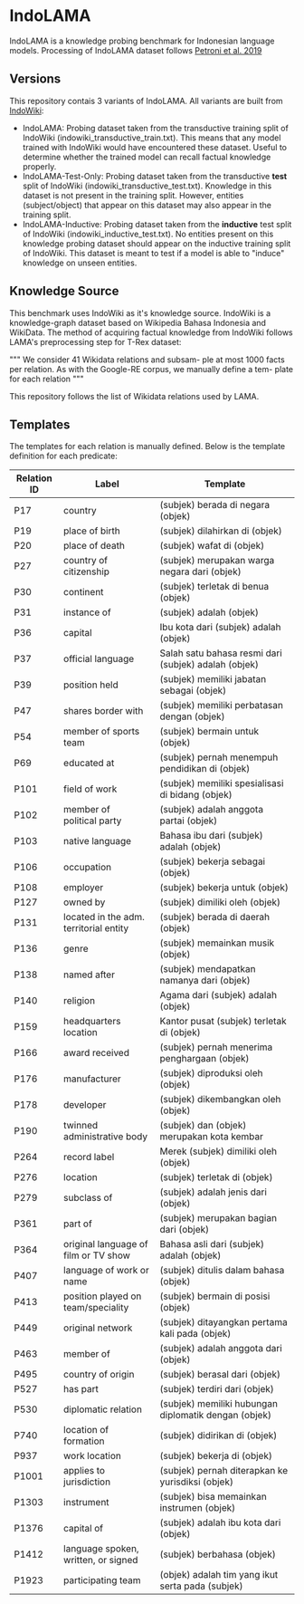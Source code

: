 # IndoLAMA

IndoLAMA is a knowledge probing benchmark for Indonesian language models. Processing of IndoLAMA dataset follows [Petroni et al. 2019](https://github.com/facebookresearch/LAMA)

## Versions

This repository contais 3 variants of IndoLAMA. All variants are built from [IndoWiki](https://github.com/IgoRamli/IndoWiki.git):
- IndoLAMA: Probing dataset taken from the transductive training split of IndoWiki (indowiki_transductive_train.txt). This means that any model trained with IndoWiki would have encountered these dataset. Useful to determine whether the trained model can recall factual knowledge properly.
- IndoLAMA-Test-Only: Probing dataset taken from the transductive **test** split of IndoWiki (indowiki_transductive_test.txt). Knowledge in this dataset is not present in the training split. However, entities (subject/object) that appear on this dataset may also appear in the training split. 
- IndoLAMA-Inductive: Probing dataset taken from the **inductive** test split of IndoWiki (indowiki_inductive_test.txt). No entities present on this knowledge probing dataset should appear on the inductive training split of IndoWiki. This dataset is meant to test if a model is able to "induce" knowledge on unseen entities.

## Knowledge Source

This benchmark uses IndoWiki as it's knowledge source. IndoWiki is a knowledge-graph dataset based on Wikipedia Bahasa Indonesia and WikiData. The method of acquiring factual knowledge from IndoWiki follows LAMA's preprocessing step for T-Rex dataset:

"""
We consider 41 Wikidata relations and subsam-
ple at most 1000 facts per relation. As with the
Google-RE corpus, we manually define a tem-
plate for each relation
"""

This repository follows the list of Wikidata relations used by LAMA.

## Templates

The templates for each relation is manually defined. Below is the template definition for each predicate:

| Relation ID | Label                   | Template                                             |
|-------------|-------------------------|------------------------------------------------------|
| P17         | country                 | (subjek) berada di negara (objek)                    |
| P19         | place of birth          | (subjek) dilahirkan di (objek)                       |
| P20         | place of death          | (subjek) wafat di (objek)                            |
| P27         | country of citizenship  | (subjek) merupakan warga negara dari (objek)         |
| P30         | continent               | (subjek) terletak di benua (objek)                   |
| P31         | instance of             | (subjek) adalah (objek)                              |
| P36         | capital                 | Ibu kota dari (subjek) adalah (objek)                |
| P37         | official language       | Salah satu bahasa resmi dari (subjek) adalah (objek) |
| P39         | position held           | (subjek) memiliki jabatan sebagai (objek)            |
| P47         | shares border with      | (subjek) memiliki perbatasan dengan (objek)          |
| P54         | member of sports team   | (subjek) bermain untuk (objek)                       |
| P69         | educated at             | (subjek) pernah menempuh pendidikan di (objek)       |
| P101        | field of work           | (subjek) memiliki spesialisasi di bidang (objek)     |
| P102        | member of<br>political party | (subjek) adalah anggota partai (objek)          |
| P103        | native language         | Bahasa ibu dari (subjek) adalah (objek)              |
| P106        | occupation              | (subjek) bekerja sebagai (objek)                     |
| P108        | employer                | (subjek) bekerja untuk (objek)                       |
| P127        | owned by                | (subjek) dimiliki oleh (objek)                       |
| P131        | located in the adm.<br>territorial entity | (subjek) berada di daerah (objek)  |
| P136        | genre                   | (subjek) memainkan musik (objek)                     |
| P138        | named after             | (subjek) mendapatkan namanya dari (objek)            |
| P140        | religion                | Agama dari (subjek) adalah (objek)                   |
| P159        | headquarters location   | Kantor pusat (subjek) terletak di (objek)            |
| P166        | award received          | (subjek) pernah menerima penghargaan (objek)         |
| P176        | manufacturer            | (subjek) diproduksi oleh (objek)                     |
| P178        | developer               | (subjek) dikembangkan oleh (objek)                   |
| P190        | twinned administrative body | (subjek) dan (objek) merupakan kota kembar       |
| P264        | record label            | Merek (subjek) dimiliki oleh (objek)                 |
| P276        | location                | (subjek) terletak di (objek)                         |
| P279        | subclass of             | (subjek) adalah jenis dari (objek)                   |
| P361        | part of                 | (subjek) merupakan bagian dari (objek)               |
| P364        | original language of<br>film or TV show | Bahasa asli dari (subjek) adalah (objek) |
| P407        | language of work or name| (subjek) ditulis dalam bahasa (objek)                |
| P413        | position played on<br>team/speciality | (subjek) bermain di posisi (objek)     |
| P449        | original network        | (subjek) ditayangkan pertama kali pada (objek)       |
| P463        | member of               | (subjek) adalah anggota dari (objek)                 |
| P495        | country of origin       | (subjek) berasal dari (objek)                        |
| P527        | has part                | (subjek) terdiri dari (objek)                        |
| P530        | diplomatic relation     | (subjek) memiliki hubungan diplomatik dengan (objek) |
| P740        | location of formation   | (subjek) didirikan di (objek)                        |
| P937        | work location           | (subjek) bekerja di (objek)                          |
| P1001       | applies to jurisdiction | (subjek) pernah diterapkan ke yurisdiksi (objek)     |
| P1303       | instrument              | (subjek) bisa memainkan instrumen (objek)            |
| P1376       | capital of              | (subjek) adalah ibu kota dari (objek)                |
| P1412       | language spoken,<br>written, or signed | (subjek) berbahasa (objek)            |
| P1923       | participating team      | (objek) adalah tim yang ikut serta pada (subjek)     |
